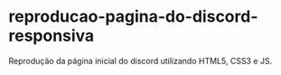 # reproducao-pagina-do-discord-responsiva
 Reprodução da página inicial do discord utilizando HTML5, CSS3 e JS.
